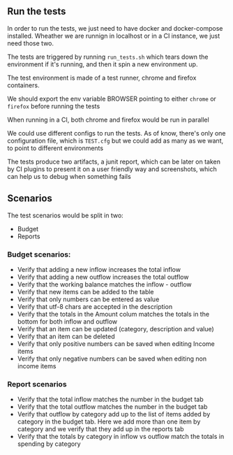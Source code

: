 ## Run the tests
In order to run the tests, we just need to have docker and docker-compose installed. 
Wheather we are runnign in localhost or in a CI instance, we just need those two.

The tests are triggered by running `run_tests.sh` which tears down the environment if it's running,
and then it spin a new environment up. 

The test environment is made of a test runner, chrome and firefox containers.

We should export the env variable BROWSER pointing to either `chrome` or `firefox` before running the tests

When running in a CI, both chrome and firefox would be run in parallel

We could use different configs to run the tests. As of know, there's only one configuration
file, which is `TEST.cfg` but we could add as many as we want, to point to different environments

The tests produce two artifacts, a junit report, which can be later on taken by CI plugins to 
present it on a user friendly way and screenshots, which can help us to debug when something fails


## Scenarios

The test scenarios would be split in two:

* Budget
* Reports

### Budget scenarios:
- Verify that adding a new inflow increases the total inflow
- Verify that adding a new outflow increases the total outflow
- Verify that the working balance matches the inflow - outflow
- Verify that new items can be added to the table
- Verify that only numbers can be entered as value
- Verify that utf-8 chars are accepted in the description
- Verify that the totals in the Amount colum matches the totals in the bottom for both inflow and outflow
- Verify that an item can be updated (category, description and value)
- Verify that an item can be deleted
- Verify that only positive numbers can be saved when editing Income items
- Verify that only negative numbers can be saved when editing non income items

### Report scenarios

- Verify that the total inflow matches the number in the budget tab
- Verify that the total outflow matches the number in the budget tab
- Verify that outflow by category add up to the list of items added by category in the budget tab. Here we 
add more than one item by category and we verify that they add up in the reports tab
- Verify that the totals by category in inflow vs outflow match the totals in spending by category 